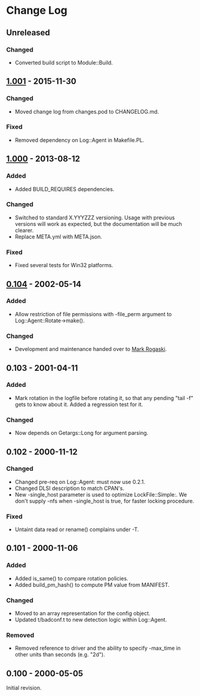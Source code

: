# Change Log

## Unreleased
### Changed
- Converted build script to Module::Build.

## [1.001] - 2015-11-30
### Changed
- Moved change log from changes.pod to CHANGELOG.md.

### Fixed
- Removed dependency on Log::Agent in Makefile.PL.

## [1.000]  - 2013-08-12
### Added
- Added BUILD_REQUIRES dependencies.

### Changed
- Switched to standard X.YYYZZZ versioning. Usage with previous versions will work as expected, but the documentation will be much clearer.
- Replace META.yml with META.json.

### Fixed
- Fixed several tests for Win32 platforms.

## [0.104] - 2002-05-14
### Added
- Allow restriction of file permissions with -file_perm argument to Log::Agent::Rotate->make().

### Changed
- Development and maintenance handed over to [Mark Rogaski](mailto:mrogaski@cpan.org).

## 0.103 - 2001-04-11
### Added
- Mark rotation in the logfile before rotating it, so that any pending "tail -f" gets to know about it. Added a regression test for it.

### Changed
- Now depends on Getargs::Long for argument parsing.

## 0.102 - 2000-11-12
### Changed
- Changed pre-req on Log::Agent: must now use 0.2.1.
- Changed DLSI description to match CPAN's.
- New -single\_host parameter is used to optimize LockFile::Simple:. We don't supply -nfs when -single_host is true, for faster locking procedure.

### Fixed
- Untaint data read or rename() complains under -T.

## 0.101 - 2000-11-06
### Added
- Added is_same() to compare rotation policies.
- Added build_pm_hash() to compute PM value from MANIFEST.

### Changed
- Moved to an array representation for the config object.
- Updated t/badconf.t to new detection logic within Log::Agent.

### Removed
- Removed reference to driver and the ability to specify -max_time in other units than seconds (e.g. "2d").

## 0.100 - 2000-05-05
Initial revision.

[1.001]: https://github.com/mrogaski/Log-Agent-Rotate/compare/v1.000...v1.001
[1.000]: https://github.com/mrogaski/Log-Agent-Rotate/compare/rel0_1_4...v1.000
[0.104]: https://github.com/mrogaski/Log-Agent-Rotate/compare/rel0_1_3...rel0_1_4
